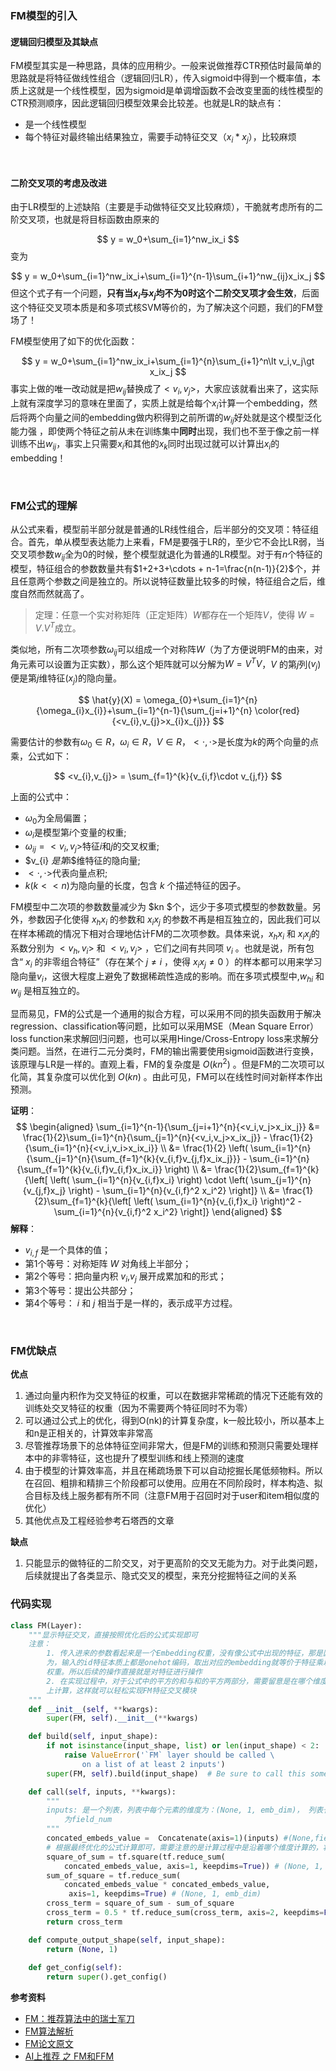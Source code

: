 ### FM模型的引入

#### 逻辑回归模型及其缺点

FM模型其实是一种思路，具体的应用稍少。一般来说做推荐CTR预估时最简单的思路就是将特征做线性组合（逻辑回归LR），传入sigmoid中得到一个概率值，本质上这就是一个线性模型，因为sigmoid是单调增函数不会改变里面的线性模型的CTR预测顺序，因此逻辑回归模型效果会比较差。也就是LR的缺点有：

* 是一个线性模型
* 每个特征对最终输出结果独立，需要手动特征交叉（$x_i*x_j$），比较麻烦

<br>

#### 二阶交叉项的考虑及改进

由于LR模型的上述缺陷（主要是手动做特征交叉比较麻烦），干脆就考虑所有的二阶交叉项，也就是将目标函数由原来的

$$
y = w_0+\sum_{i=1}^nw_ix_i
$$
变为

$$
y = w_0+\sum_{i=1}^nw_ix_i+\sum_{i=1}^{n-1}\sum_{i+1}^nw_{ij}x_ix_j
$$
但这个式子有一个问题，**只有当$x_i$与$x_j$均不为0时这个二阶交叉项才会生效**，后面这个特征交叉项本质是和多项式核SVM等价的，为了解决这个问题，我们的FM登场了！

FM模型使用了如下的优化函数：

$$
y = w_0+\sum_{i=1}^nw_ix_i+\sum_{i=1}^{n}\sum_{i+1}^n\lt v_i,v_j\gt x_ix_j
$$
事实上做的唯一改动就是把$w_{ij}$替换成了$\lt v_i,v_j\gt$，大家应该就看出来了，这实际上就有深度学习的意味在里面了，实质上就是给每个$x_i$计算一个embedding，然后将两个向量之间的embedding做内积得到之前所谓的$w_{ij}$好处就是这个模型泛化能力强 ，即使两个特征之前从未在训练集中**同时**出现，我们也不至于像之前一样训练不出$w_{ij}$，事实上只需要$x_i$和其他的$x_k$同时出现过就可以计算出$x_i$的embedding！

<br>

### FM公式的理解

从公式来看，模型前半部分就是普通的LR线性组合，后半部分的交叉项：特征组合。首先，单从模型表达能力上来看，FM是要强于LR的，至少它不会比LR弱，当交叉项参数$w_{ij}$全为0的时候，整个模型就退化为普通的LR模型。对于有$n$个特征的模型，特征组合的参数数量共有$1+2+3+\cdots  + n-1=\frac{n(n-1)}{2}$个，并且任意两个参数之间是独立的。所以说特征数量比较多的时候，特征组合之后，维度自然而然就高了。

> 定理：任意一个实对称矩阵（正定矩阵）$W$都存在一个矩阵$V$，使得 $W=V.V^{T}$成立。

类似地，所有二次项参数$\omega_{ij}$可以组成一个对称阵$W$（为了方便说明FM的由来，对角元素可以设置为正实数），那么这个矩阵就可以分解为$W=V^TV$，$V$ 的第$j$列($v_{j}$)便是第$j$维特征($x_{j}$)的隐向量。

$$
\hat{y}(X) = \omega_{0}+\sum_{i=1}^{n}{\omega_{i}x_{i}}+\sum_{i=1}^{n-1}{\sum_{j=i+1}^{n} \color{red}{<v_{i},v_{j}>x_{i}x_{j}}}
$$

需要估计的参数有$\omega_{0}∈ R$，$\omega_{i}∈ R$，$V∈ R$，$< \cdot, \cdot>$是长度为$k$的两个向量的点乘，公式如下：

$$
<v_{i},v_{j}> = \sum_{f=1}^{k}{v_{i,f}\cdot v_{j,f}}
$$

上面的公式中： 

- $\omega_{0}$为全局偏置；
- $\omega_{i}$是模型第$i$个变量的权重;
- $\omega_{ij} = < v_{i}, v_{j}>$特征$i$和$j$的交叉权重;
- $v_{i} $是第$i$维特征的隐向量;
- $<\cdot, \cdot>$代表向量点积;
- $k(k<<n)$为隐向量的长度，包含 $k$ 个描述特征的因子。

FM模型中二次项的参数数量减少为 $kn $个，远少于多项式模型的参数数量。另外，参数因子化使得 $x_{h}x_{i}$ 的参数和 $x_{i}x_{j}$ 的参数不再是相互独立的，因此我们可以在样本稀疏的情况下相对合理地估计FM的二次项参数。具体来说，$x_{h}x_{i}$ 和 $x_{i}x_{j}$的系数分别为 $\lt v_{h},v_{i}\gt$ 和 $\lt v_{i},v_{j}\gt$ ，它们之间有共同项 $v_{i}$ 。也就是说，所有包含“ $x_{i}$ 的非零组合特征”（存在某个 $j \ne i$ ，使得 $x_{i}x_{j}\neq 0$ ）的样本都可以用来学习隐向量$v_{i}$，这很大程度上避免了数据稀疏性造成的影响。而在多项式模型中,$w_{hi}$ 和 $w_{ij}$ 是相互独立的。

显而易见，FM的公式是一个通用的拟合方程，可以采用不同的损失函数用于解决regression、classification等问题，比如可以采用MSE（Mean Square Error）loss function来求解回归问题，也可以采用Hinge/Cross-Entropy loss来求解分类问题。当然，在进行二元分类时，FM的输出需要使用sigmoid函数进行变换，该原理与LR是一样的。直观上看，FM的复杂度是 $O(kn^2)$ 。但是FM的二次项可以化简，其复杂度可以优化到 $O(kn)$ 。由此可见，FM可以在线性时间对新样本作出预测。

**证明**：
$$
\begin{aligned} 
\sum_{i=1}^{n-1}{\sum_{j=i+1}^{n}{<v_i,v_j>x_ix_j}}
&= \frac{1}{2}\sum_{i=1}^{n}{\sum_{j=1}^{n}{<v_i,v_j>x_ix_j}} - \frac{1}{2} {\sum_{i=1}^{n}{<v_i,v_i>x_ix_i}} \\
&= \frac{1}{2} \left( \sum_{i=1}^{n}{\sum_{j=1}^{n}{\sum_{f=1}^{k}{v_{i,f}v_{j,f}x_ix_j}}} - \sum_{i=1}^{n}{\sum_{f=1}^{k}{v_{i,f}v_{i,f}x_ix_i}} \right) \\
&= \frac{1}{2}\sum_{f=1}^{k}{\left[ \left( \sum_{i=1}^{n}{v_{i,f}x_i} \right) \cdot \left( \sum_{j=1}^{n}{v_{j,f}x_j} \right) - \sum_{i=1}^{n}{v_{i,f}^2 x_i^2} \right]} \\
&= \frac{1}{2}\sum_{f=1}^{k}{\left[ \left( \sum_{i=1}^{n}{v_{i,f}x_i} \right)^2 - \sum_{i=1}^{n}{v_{i,f}^2 x_i^2} \right]} 
\end{aligned}
$$
**解释**：

- $v_{i,f}$ 是一个具体的值；
- 第1个等号：对称矩阵 $W$ 对角线上半部分；
- 第2个等号：把向量内积 $v_{i}$,$v_{j}$ 展开成累加和的形式；
- 第3个等号：提出公共部分；
- 第4个等号： $i$ 和 $j$ 相当于是一样的，表示成平方过程。

<br>

### FM优缺点

**优点**
1. 通过向量内积作为交叉特征的权重，可以在数据非常稀疏的情况下还能有效的训练处交叉特征的权重（因为不需要两个特征同时不为零）
2. 可以通过公式上的优化，得到O(nk)的计算复杂度，k一般比较小，所以基本上和n是正相关的，计算效率非常高
3. 尽管推荐场景下的总体特征空间非常大，但是FM的训练和预测只需要处理样本中的非零特征，这也提升了模型训练和线上预测的速度
4. 由于模型的计算效率高，并且在稀疏场景下可以自动挖掘长尾低频物料。所以在召回、粗排和精排三个阶段都可以使用。应用在不同阶段时，样本构造、拟合目标及线上服务都有所不同（注意FM用于召回时对于user和item相似度的优化）
5. 其他优点及工程经验参考石塔西的文章

**缺点**
1. 只能显示的做特征的二阶交叉，对于更高阶的交叉无能为力。对于此类问题，后续就提出了各类显示、隐式交叉的模型，来充分挖掘特征之间的关系

### 代码实现

```python
class FM(Layer):
    """显示特征交叉，直接按照优化后的公式实现即可
    注意：
        1. 传入进来的参数看起来是一个Embedding权重，没有像公式中出现的特征，那是因
        为，输入的id特征本质上都是onehot编码，取出对应的embedding就等价于特征乘以
        权重。所以后续的操作直接就是对特征进行操作
        2. 在实现过程中，对于公式中的平方的和与和的平方两部分，需要留意是在哪个维度
        上计算，这样就可以轻松实现FM特征交叉模块
    """
    def __init__(self, **kwargs):
        super(FM, self).__init__(**kwargs)

    def build(self, input_shape):
        if not isinstance(input_shape, list) or len(input_shape) < 2:
            raise ValueError('`FM` layer should be called \
                on a list of at least 2 inputs')
        super(FM, self).build(input_shape)  # Be sure to call this somewhere!

    def call(self, inputs, **kwargs):
        """
        inputs: 是一个列表，列表中每个元素的维度为：(None, 1, emb_dim)， 列表长度
            为field_num
        """
        concated_embeds_value =  Concatenate(axis=1)(inputs) #(None,field_num,emb_dim)
        # 根据最终优化的公式计算即可，需要注意的是计算过程中是沿着哪个维度计算的，将代码和公式结合起来看会更清晰
        square_of_sum = tf.square(tf.reduce_sum(
            concated_embeds_value, axis=1, keepdims=True)) # (None, 1, emb_dim)
        sum_of_square = tf.reduce_sum(
            concated_embeds_value * concated_embeds_value,
             axis=1, keepdims=True) # (None, 1, emb_dim)
        cross_term = square_of_sum - sum_of_square
        cross_term = 0.5 * tf.reduce_sum(cross_term, axis=2, keepdims=False)#(None,1)
        return cross_term

    def compute_output_shape(self, input_shape):
        return (None, 1)
    
    def get_config(self):
        return super().get_config()
```


**参考资料**
* [FM：推荐算法中的瑞士军刀](https://zhuanlan.zhihu.com/p/343174108)
* [FM算法解析](https://zhuanlan.zhihu.com/p/37963267)
* [FM论文原文](https://www.csie.ntu.edu.tw/~b97053/paper/Rendle2010FM.pdf)
* [AI上推荐 之 FM和FFM](https://blog.csdn.net/wuzhongqiang/article/details/108719417)